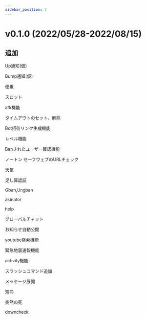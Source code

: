 ```yaml
---
sidebar_position: 7
---
```

# v0.1.0 (2022/05/28-2022/08/15)
## 追加
Up通知(仮)

Bump通知(仮)

便乗

スロット

afk機能

タイムアウトのセット、解除

Bot招待リンク生成機能

レベル機能

Banされたユーザー確認機能

ノートン セーフウェブのURLチェック

天気

足し算認証

Gban,Ungban

akinator

help

グローバルチャット

お知らせ自動公開

youtube検索機能

緊急地震速報機能

activity機能

スラッシュコマンド追加

メッセージ展開

短冊

突然の死

downcheck